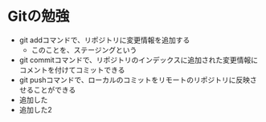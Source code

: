# Gitの勉強
- git addコマンドで、リポジトリに変更情報を追加する
   - このことを、ステージングという
- git commitコマンドで、リポジトリのインデックスに追加された変更情報にコメントを付けてコミットできる
- git pushコマンドで、ローカルのコミットをリモートのリポジトリに反映させることができる
- 追加した
- 追加した2
